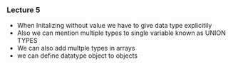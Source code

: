 ### Lecture 5
- When Initalizing without value we have to give data type explicitily
- Also we can mention multiple types to single variable known as UNION TYPES
- We can also add multple types in arrays
- we can define datatype object to objects